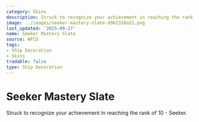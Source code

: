 ```yaml
---
category: Skins
description: Struck to recognize your achievement in reaching the rank of 10 - Seeker.
image: ../images/seeker-mastery-slate-d962310a22.png
last_updated: '2025-09-17'
name: Seeker Mastery Slate
source: WFCD
tags:
- Ship Decoration
- Skins
tradable: false
type: Ship Decoration
---
```


# Seeker Mastery Slate

Struck to recognize your achievement in reaching the rank of 10 - Seeker.

